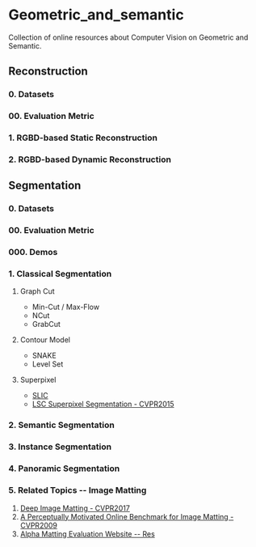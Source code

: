 # Geometric_and_semantic
Collection of online resources about Computer Vision on Geometric and Semantic.

## Reconstruction
### 0. Datasets

### 00. Evaluation Metric

### 1. RGBD-based Static Reconstruction

### 2. RGBD-based Dynamic Reconstruction



## Segmentation
### 0. Datasets

### 00. Evaluation Metric

### 000. Demos

### 1. Classical Segmentation

1. Graph Cut
   - Min-Cut / Max-Flow
   - NCut
   - GrabCut
2. Contour Model
   - SNAKE
   - Level Set
  
3. Superpixel
   - [SLIC](http://www.kev-smith.com/papers/SLIC_Superpixels.pdf)
   - [LSC Superpixel Segmentation - CVPR2015](https://www.cv-foundation.org/openaccess/content_cvpr_2015/papers/Li_Superpixel_Segmentation_Using_2015_CVPR_paper.pdf)

### 2. Semantic Segmentation

### 3. Instance Segmentation

### 4. Panoramic Segmentation

### 5. Related Topics -- Image Matting

1. [Deep Image Matting - CVPR2017](https://arxiv.org/pdf/1703.03872.pdf)
2. [A Perceptually Motivated Online Benchmark for Image Matting - CVPR2009](https://publik.tuwien.ac.at/files/PubDat_180666.pdf)
3. [Alpha Matting Evaluation Website -- Res](http://www.alphamatting.com/index.html)



